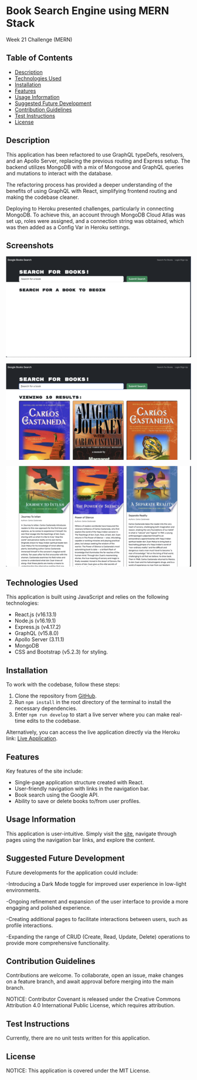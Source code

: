 # Book Search Engine using MERN Stack

Week 21 Challenge (MERN)

## Table of Contents

- [Description](#description)
- [Technologies Used](#technologies-used)
- [Installation](#installation)
- [Features](#features)
- [Usage Information](#usage-information)
- [Suggested Future Development](#suggested-future-development)
- [Contribution Guidelines](#contribution-guidelines)
- [Test Instructions](#test-instructions)
- [License](#license)

## Description

This application has been refactored to use GraphQL typeDefs, resolvers, and an Apollo Server, replacing the previous routing and Express setup. The backend utilizes MongoDB with a mix of Mongoose and GraphQL queries and mutations to interact with the database.

The refactoring process has provided a deeper understanding of the benefits of using GraphQL with React, simplifying frontend routing and making the codebase cleaner.

Deploying to Heroku presented challenges, particularly in connecting MongoDB. To achieve this, an account through MongoDB Cloud Atlas was set up, roles were assigned, and a connection string was obtained, which was then added as a Config Var in Heroku settings.

## Screenshots

![Homepage](./Images/Book.PNG)

![Searched Books1](./Images/Book1.PNG)

![Searched Books2](./Images/Book2.PNG)

## Technologies Used

This application is built using JavaScript and relies on the following technologies:

- React.js (v16.13.1)
- Node.js (v16.19.1)
- Express.js (v4.17.2)
- GraphQL (v15.8.0)
- Apollo Server (3.11.1)
- MongoDB
- CSS and Bootstrap (v5.2.3) for styling.

## Installation

To work with the codebase, follow these steps:

1. Clone the repository from [GitHub](https://github.com/Donsidious/MERN-Book-Search-Engine).
2. Run `npm install` in the root directory of the terminal to install the necessary dependencies.
3. Enter `npm run develop` to start a live server where you can make real-time edits to the codebase.

Alternatively, you can access the live application directly via the Heroku link: [Live Application](https://mern-book-search-engine15-94a7abdc0a8a.herokuapp.com/).

## Features

Key features of the site include:

- Single-page application structure created with React.
- User-friendly navigation with links in the navigation bar.
- Book search using the Google API.
- Ability to save or delete books to/from user profiles.

## Usage Information

This application is user-intuitive. Simply visit the [site](https://mern-book-search-engine15-94a7abdc0a8a.herokuapp.com/), navigate through pages using the navigation bar links, and explore the content.

## Suggested Future Development

Future developments for the application could include:

-Introducing a Dark Mode toggle for improved user experience in low-light environments.

-Ongoing refinement and expansion of the user interface to provide a more engaging and polished experience.

-Creating additional pages to facilitate interactions between users, such as profile interactions.

-Expanding the range of CRUD (Create, Read, Update, Delete) operations to provide more comprehensive functionality.

## Contribution Guidelines

Contributions are welcome. To collaborate, open an issue, make changes on a feature branch, and await approval before merging into the main branch.

NOTICE: Contributor Covenant is released under the Creative Commons Attribution 4.0 International Public License, which requires attribution.

## Test Instructions

Currently, there are no unit tests written for this application.

## License

NOTICE: This application is covered under the MIT License.
